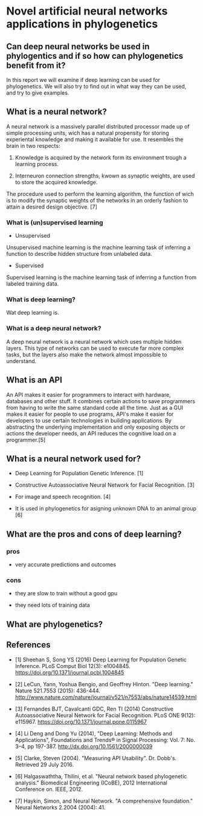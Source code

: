 # Novel artificial neural networks applications in phylogenetics 

## Can deep neural networks be used in phylogentics and if so how can phylogenetics benefit from it? 
In this report we will examine if deep learning can be used for phylogenetics. We will also try to find out in what way they can be used, and try to give examples.

## What is a neural network?

A neural network is a massively parallel distributed processor made up of simple processing units, wich has a natural propensity for storing experiental knowledge and making it available for use. It resembles the brain in two respects:

1. Knowledge is acquired by the network form its environment trough a learning process.

2. Interneuron connection strengths, kwown as synaptic weights, are used to store the acquired knowledge. 

The procedure used to perform the learning algorithm, the function of wich is to modify the synaptic weights of the networks in an orderly fashion to attain a desired design objective. [7]

### What is (un)supervised learning

* Unsupervised
  
Unsupervised machine learning is the machine learning task of inferring a function to describe hidden structure from unlabeled        data.
  
 * Supervised
  
Supervised learning is the machine learning task of inferring a function from labeled training data.

### What is deep learning?

Wat deep learning is.

### What is a deep neural network?
 
A deep neural network is a neural network which uses multiple hidden layers. This type of networks can be used to execute far more complex tasks, but the layers also make the network almost impossible to understand.

## What is an API

An API makes it easier for programmers to interact with hardware, databases and other stuff. It combines certain actions to save programmers from having to write the same standard code all the time. 
Just as a GUI makes it easier for people to use programs, API's make it easier for developers to use certain technologies in building applications. By abstracting the underlying implementation and only exposing objects or actions the developer needs, an API reduces the cognitive load on a programmer.[5]
  

## What is a neural network used for?


 * Deep Learning for Population Genetic Inference. [1]

 * Constructive Autoassociative Neural Network for Facial Recognition. [3]
 
 * For image and speech recognition. [4]
 
 * It is used in phylogenetics for asigning unknown DNA to an animal group [6]

## What are the pros and cons of deep learning?

### pros

* very accurate predictions and outcomes

### cons 

* they are slow to train without a good gpu

* they need lots of training data
  
## What are phylogenetics?

  
## References


* [1] Sheehan S, Song YS (2016) Deep Learning for Population Genetic Inference. PLoS Comput Biol 12(3): e1004845. https://doi.org/10.1371/journal.pcbi.1004845


* [2] LeCun, Yann, Yoshua Bengio, and Geoffrey Hinton. "Deep learning." Nature 521.7553 (2015): 436-444.
http://www.nature.com/nature/journal/v521/n7553/abs/nature14539.html 


* [3] Fernandes BJT, Cavalcanti GDC, Ren TI (2014) Constructive Autoassociative Neural Network for Facial Recognition. PLoS ONE 9(12): e115967. https://doi.org/10.1371/journal.pone.0115967


* [4] Li Deng and Dong Yu (2014), "Deep Learning: Methods and Applications", Foundations and Trends® in Signal Processing: Vol. 7: No. 3–4, pp 197-387. http://dx.doi.org/10.1561/2000000039

* [5] Clarke, Steven (2004). "Measuring API Usability". Dr. Dobb's. Retrieved 29 July 2016.

* [6] Halgaswaththa, Thilini, et al. "Neural network based phylogenetic analysis." Biomedical Engineering (ICoBE), 2012      International Conference on. IEEE, 2012.

* [7] Haykin, Simon, and Neural Network. "A comprehensive foundation." Neural Networks 2.2004 (2004): 41.
